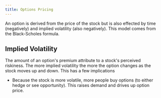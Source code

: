 ```yaml
---
title: Options Pricing
---
```


An option is derived from the price of the stock but is also effected by time (negatively) and implied volatility (also negatively). This model comes from the Black-Scholes formula.

## Implied Volatility

The amount of an option's premium attribute to a stock's perceived riskiness. The more implied volatility the more the option changes as the stock moves up and down. This has a few implications

* Because the stock is more volatile, more people buy options (to either hedge or see opportunity). This raises demand and drives up option price.